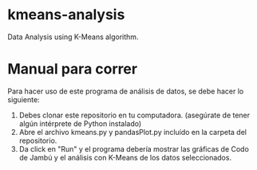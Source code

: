 # kmeans-analysis
Data Analysis using K-Means algorithm.

# Manual para correr
Para hacer uso de este programa de análisis de datos, se debe hacer lo siguiente:
1. Debes clonar este repositorio en tu computadora. (asegúrate de tener algún intérprete de Python instalado)
2. Abre el archivo kmeans.py y pandasPlot.py incluído en la carpeta del repositorio.
3. Da click en "Run" y el programa debería mostrar las gráficas de Codo de Jambú y el análisis con K-Means de los datos seleccionados.
